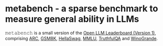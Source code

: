 # metabench - a sparse benchmark to measure general ability in LLMs
𝚖𝚎𝚝𝚊𝚋𝚎𝚗𝚌𝚑 is a small version of the [Open LLM Leaderboard (Version 1)](https://huggingface.co/spaces/open-llm-leaderboard-old/open_llm_leaderboard), comprising [ARC](https://arxiv.org/abs/1803.05457), [GSM8K](https://arxiv.org/abs/2110.14168), [HellaSwag](https://arxiv.org/abs/1905.07830), [MMLU](https://arxiv.org/abs/2009.03300), [TruthfulQA](https://arxiv.org/abs/2109.07958) and [WinoGrande](https://arxiv.org/abs/1907.10641).
